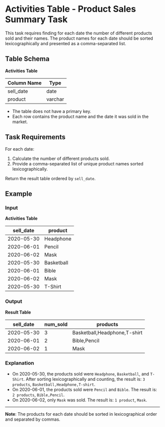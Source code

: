 # Activities Table - Product Sales Summary Task

This task requires finding for each date the number of different products sold and their names. The product names for each date should be sorted lexicographically and presented as a comma-separated list.

## Table Schema

**Activities Table**

| Column Name | Type    |
|-------------|---------|
| sell_date   | date    |
| product     | varchar |

- The table does not have a primary key.
- Each row contains the product name and the date it was sold in the market.

## Task Requirements

For each date:
1. Calculate the number of different products sold.
2. Provide a comma-separated list of unique product names sorted lexicographically.

Return the result table ordered by `sell_date`.

## Example

### Input

**Activities Table**

| sell_date  | product     |
|------------|-------------|
| 2020-05-30 | Headphone   |
| 2020-06-01 | Pencil      |
| 2020-06-02 | Mask        |
| 2020-05-30 | Basketball  |
| 2020-06-01 | Bible       |
| 2020-06-02 | Mask        |
| 2020-05-30 | T-Shirt     |

### Output

**Result Table**

| sell_date  | num_sold | products                     |
|------------|----------|------------------------------|
| 2020-05-30 | 3        | Basketball,Headphone,T-shirt |
| 2020-06-01 | 2        | Bible,Pencil                 |
| 2020-06-02 | 1        | Mask                         |

### Explanation

- On 2020-05-30, the products sold were `Headphone`, `Basketball`, and `T-Shirt`. After sorting lexicographically and counting, the result is: `3 products`, `Basketball,Headphone,T-shirt`.
- On 2020-06-01, the products sold were `Pencil` and `Bible`. The result is: `2 products`, `Bible,Pencil`.
- On 2020-06-02, only `Mask` was sold. The result is: `1 product`, `Mask`.

---

**Note**: The products for each date should be sorted in lexicographical order and separated by commas.

